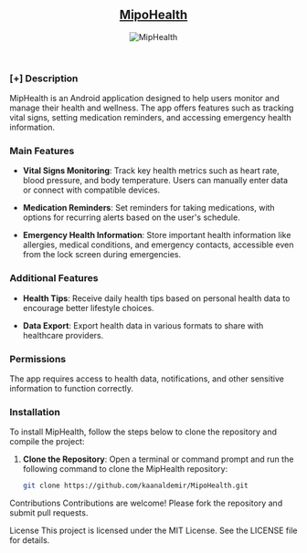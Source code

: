 <h2 align="center"><u>MipoHealth</u></h2>
<p align="center">
  <img src="https://raw.githubusercontent.com/kaanaldemir/MipoHealth/master/app/src/main/res/mipmap-xxxhdpi/ic_launcher_foreground.webp" alt="MipHealth"/>
</p>

<p align="center">
<br>
</p>

### [+] Description
MipHealth is an Android application designed to help users monitor and manage their health and wellness. The app offers features such as tracking vital signs, setting medication reminders, and accessing emergency health information.

### Main Features

- **Vital Signs Monitoring**: Track key health metrics such as heart rate, blood pressure, and body temperature. Users can manually enter data or connect with compatible devices.

- **Medication Reminders**: Set reminders for taking medications, with options for recurring alerts based on the user's schedule.

- **Emergency Health Information**: Store important health information like allergies, medical conditions, and emergency contacts, accessible even from the lock screen during emergencies.

### Additional Features

- **Health Tips**: Receive daily health tips based on personal health data to encourage better lifestyle choices.

- **Data Export**: Export health data in various formats to share with healthcare providers.

### Permissions

The app requires access to health data, notifications, and other sensitive information to function correctly.

### Installation

To install MipHealth, follow the steps below to clone the repository and compile the project:

1. **Clone the Repository**: Open a terminal or command prompt and run the following command to clone the MipHealth repository:
   ```bash
   git clone https://github.com/kaanaldemir/MipoHealth.git

Contributions Contributions are welcome! Please fork the repository and submit pull requests.

License This project is licensed under the MIT License. See the LICENSE file for details.